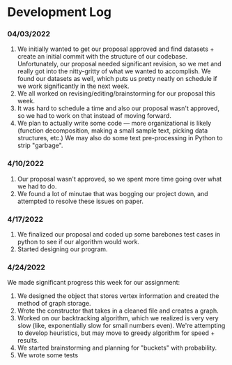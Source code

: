# Development Log

### 04/03/2022
1. We initially wanted to get our proposal approved and find datasets + create an initial commit with the structure of our codebase. Unfortunately, our proposal needed significant revision, so we met and really got into the nitty-gritty of what we wanted to accomplish. We found our datasets as well, which puts us pretty neatly on schedule if we work significantly in the next week.
2. We all worked on revising/editing/brainstorming for our proposal this week.
3. It was hard to schedule a time and also our proposal wasn't approved, so we had to work on that instead of moving forward.
4. We plan to actually write some code — more organizational is likely (function decomposition, making a small sample text, picking data structures, etc.) We may also do some text pre-processing in Python to strip "garbage".

### 4/10/2022
1. Our proposal wasn't approved, so we spent more time going over what we had to do.
2. We found a lot of minutae that was bogging our project down, and attempted to resolve these issues on paper.

### 4/17/2022
1. We finalized our proposal and coded up some barebones test cases in python to see if our algorithm would work.
2. Started designing our program. 

### 4/24/2022
We made significant progress this week for our assignment:
1. We designed the object that stores vertex information and created the method of graph storage.
2. Wrote the constructor that takes in a cleaned file and creates a graph.
3. Worked on our backtracking algorithm, which we realized is very very slow (like, exponentially slow for small numbers even). We're attempting to develop heuristics, but may move to greedy algorithm for speed + results.
4. We started brainstorming and planning for "buckets" with probability.
5. We wrote some tests